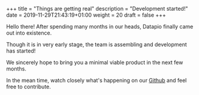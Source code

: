 +++
title = "Things are getting real"
description = "Development started!"
date = 2019-11-29T21:43:19+01:00
weight = 20
draft = false
+++

Hello there! After spending many months in our heads, Datapio finally came out into existence.

Though it is in very early stage, the team is assembling and development has started!

We sincerely hope to bring you a minimal viable product in the next few months.

In the mean time, watch closely what's happening on our [Github](https://github.com/datapio) and feel free to contribute.
